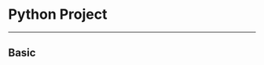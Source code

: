 # Python Project
--------------------------------------------------------------------------------

## Basic 


